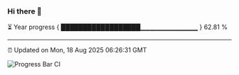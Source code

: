 ### Hi there 👋

⏳ Year progress { ██████████████████▁▁▁▁▁▁▁▁▁▁▁▁ } 62.81 %

---

⏰ Updated on Mon, 18 Aug 2025 06:26:31 GMT

![Progress Bar CI](https://github.com/liununu/liununu/workflows/Progress%20Bar%20CI/badge.svg)
